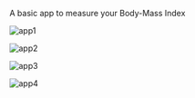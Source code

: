 A basic app to measure your Body-Mass Index

![app1](https://github.com/pratham-developer/bmi_checker/assets/73526443/0ab1409c-6e71-463c-b0bb-332e002be9f3)

![app2](https://github.com/pratham-developer/bmi_checker/assets/73526443/02c7bd1e-824a-4398-b0be-d9cb034bf7cb)

![app3](https://github.com/pratham-developer/bmi_checker/assets/73526443/badbdf91-0e33-473d-9907-523386ea78e5)

![app4](https://github.com/pratham-developer/bmi_checker/assets/73526443/1f29482c-dbfb-4b5b-b9fb-1035c98ce19b)
